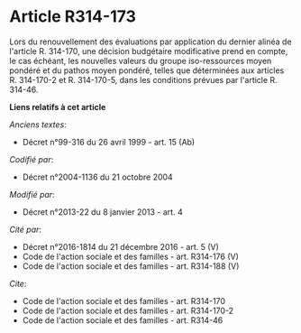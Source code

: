 # Article R314-173

Lors du renouvellement des évaluations par application du dernier alinéa de l'article R. 314-170, une décision budgétaire
modificative prend en compte, le cas échéant, les nouvelles valeurs du groupe iso-ressources moyen pondéré et du pathos moyen
pondéré, telles que déterminées aux articles R. 314-170-2 et R. 314-170-5, dans les conditions prévues par l'article R.
314-46.

**Liens relatifs à cet article**

_Anciens textes_:

  - Décret n°99-316 du 26 avril 1999 - art. 15 (Ab)

_Codifié par_:

  - Décret n°2004-1136 du 21 octobre 2004

_Modifié par_:

  - Décret n°2013-22 du 8 janvier 2013 - art. 4

_Cité par_:

  - Décret n°2016-1814 du 21 décembre 2016 - art. 5 (V)
  - Code de l'action sociale et des familles - art. R314-176 (V)
  - Code de l'action sociale et des familles - art. R314-188 (V)

_Cite_:

  - Code de l'action sociale et des familles - art. R314-170
  - Code de l'action sociale et des familles - art. R314-170-2
  - Code de l'action sociale et des familles - art. R314-46
